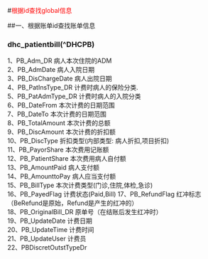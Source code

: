 #<font color=red>根据id查找global信息</font>

##一、根据账单id查找账单信息
### dhc_patientbill(^DHCPB)

1、PB_Adm_DR	       		病人本次住院的ADM          
2、PB_AdmDate	        病人入院日期    
3、PB_DisChargeDate		病人出院日期  
4、PB_PatInsType_DR		计费时病人的保险分类.  
5、PB_PatAdmType_DR		计费时病人的入院分类  
6、PB_DateFrom	        本次计费的日期范围  
7、PB_DateTo	        	本次计费的日期范围  
8、PB_TotalAmount	    本次计费的总额  
9、PB_DiscAmount	   		本次计费的折扣额  
10、PB_DiscType	        折扣类型(内部类型: 病人折扣,项目折扣)  
11、PB_PayorShare	    本次费用记账额    
12、PB_PatientShare	    本次费用病人自付额  
13、PB_AmountPaid	    病人支付额  
14、PB_AmounttoPay	    病人应当支付额  
15、PB_BillType	        本次计费类型(门诊,住院,体检,急诊)  
16、PB_PayedFlag	    	计费状态(Paid,Bill)
17、PB_RefundFlag	    红冲标志（BeRefund是原始，Refund是产生的红冲的）  
18、PB_OriginalBill_DR	原单号（在结账后发生红冲时）      
19、PB_UpdateDate	    计费日期  
20、PB_UpdateTime	    计费时间   
21、PB_UpdateUser	    计费员  
22、PBDiscretOutstTypeDr	




